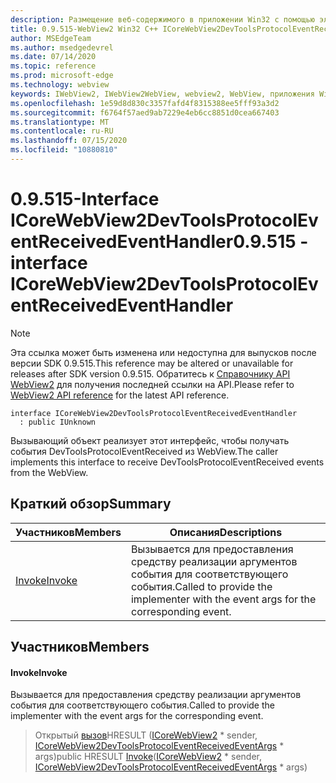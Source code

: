 ```yaml
---
description: Размещение веб-содержимого в приложении Win32 с помощью элемента управления Microsoft Edge WebView2
title: 0.9.515-WebView2 Win32 C++ ICoreWebView2DevToolsProtocolEventReceivedEventHandler
author: MSEdgeTeam
ms.author: msedgedevrel
ms.date: 07/14/2020
ms.topic: reference
ms.prod: microsoft-edge
ms.technology: webview
keywords: IWebView2, IWebView2WebView, webview2, WebView, приложения Win32, Win32, EDGE, ICoreWebView2, ICoreWebView2Controller, элемент управления "веб-браузер", HTML Edge
ms.openlocfilehash: 1e59d8d830c3357fafd4f8315388ee5fff93a3d2
ms.sourcegitcommit: f6764f57aed9ab7229e4eb6cc8851d0cea667403
ms.translationtype: MT
ms.contentlocale: ru-RU
ms.lasthandoff: 07/15/2020
ms.locfileid: "10880810"
---
```

# <span data-ttu-id="dc2f3-104">0.9.515-Interface ICoreWebView2DevToolsProtocolEventReceivedEventHandler</span><span class="sxs-lookup"><span data-stu-id="dc2f3-104">0.9.515 - interface ICoreWebView2DevToolsProtocolEventReceivedEventHandler</span></span> 

> [!NOTE]
> <span data-ttu-id="dc2f3-105">Эта ссылка может быть изменена или недоступна для выпусков после версии SDK 0.9.515.</span><span class="sxs-lookup"><span data-stu-id="dc2f3-105">This reference may be altered or unavailable for releases after SDK version 0.9.515.</span></span> <span data-ttu-id="dc2f3-106">Обратитесь к [Справочнику API WebView2](../../../webview2-api-reference.md) для получения последней ссылки на API.</span><span class="sxs-lookup"><span data-stu-id="dc2f3-106">Please refer to [WebView2 API reference](../../../webview2-api-reference.md) for the latest API reference.</span></span>

```
interface ICoreWebView2DevToolsProtocolEventReceivedEventHandler
  : public IUnknown
```

<span data-ttu-id="dc2f3-107">Вызывающий объект реализует этот интерфейс, чтобы получать события DevToolsProtocolEventReceived из WebView.</span><span class="sxs-lookup"><span data-stu-id="dc2f3-107">The caller implements this interface to receive DevToolsProtocolEventReceived events from the WebView.</span></span>

## <span data-ttu-id="dc2f3-108">Краткий обзор</span><span class="sxs-lookup"><span data-stu-id="dc2f3-108">Summary</span></span>

 <span data-ttu-id="dc2f3-109">Участников</span><span class="sxs-lookup"><span data-stu-id="dc2f3-109">Members</span></span>                        | <span data-ttu-id="dc2f3-110">Описания</span><span class="sxs-lookup"><span data-stu-id="dc2f3-110">Descriptions</span></span>
--------------------------------|---------------------------------------------
[<span data-ttu-id="dc2f3-111">Invoke</span><span class="sxs-lookup"><span data-stu-id="dc2f3-111">Invoke</span></span>](#invoke) | <span data-ttu-id="dc2f3-112">Вызывается для предоставления средству реализации аргументов события для соответствующего события.</span><span class="sxs-lookup"><span data-stu-id="dc2f3-112">Called to provide the implementer with the event args for the corresponding event.</span></span>

## <span data-ttu-id="dc2f3-113">Участников</span><span class="sxs-lookup"><span data-stu-id="dc2f3-113">Members</span></span>

#### <span data-ttu-id="dc2f3-114">Invoke</span><span class="sxs-lookup"><span data-stu-id="dc2f3-114">Invoke</span></span> 

<span data-ttu-id="dc2f3-115">Вызывается для предоставления средству реализации аргументов события для соответствующего события.</span><span class="sxs-lookup"><span data-stu-id="dc2f3-115">Called to provide the implementer with the event args for the corresponding event.</span></span>

> <span data-ttu-id="dc2f3-116">Открытый [вызов](#invoke)HRESULT ([ICoreWebView2](icorewebview2.md) \* sender, [ICoreWebView2DevToolsProtocolEventReceivedEventArgs](icorewebview2devtoolsprotocoleventreceivedeventargs.md) \* args)</span><span class="sxs-lookup"><span data-stu-id="dc2f3-116">public HRESULT [Invoke](#invoke)([ICoreWebView2](icorewebview2.md) \* sender, [ICoreWebView2DevToolsProtocolEventReceivedEventArgs](icorewebview2devtoolsprotocoleventreceivedeventargs.md) \* args)</span></span>

